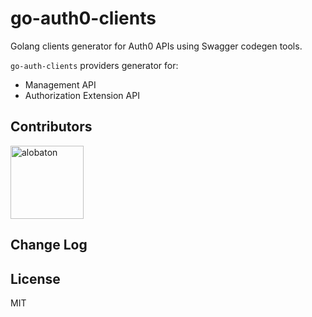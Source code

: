 # go-auth0-clients

Golang clients generator for Auth0 APIs using Swagger codegen tools.

`go-auth-clients` providers generator for:

- Management API
- Authorization Extension API

## Contributors

[<img alt="alobaton" src="https://avatars1.githubusercontent.com/u/9356067?s=460&v=4" width="117">](https://github.com/alobaton)

## Change Log

## License

MIT
